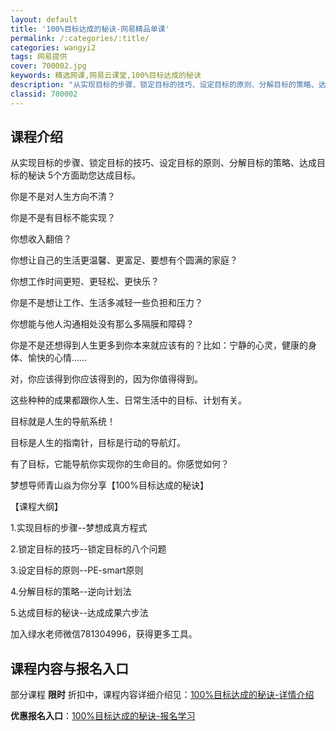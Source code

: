 ```yaml
---
layout: default
title: '100%目标达成的秘诀-网易精品单课'
permalink: /:categories/:title/
categories: wangyi2
tags: 网易提供
cover: 700002.jpg
keywords: 精选网课,网易云课堂,100%目标达成的秘诀
description: "从实现目标的步骤、锁定目标的技巧、设定目标的原则、分解目标的策略、达成目标的秘诀5个方面助您达成目标。你是不是对人生方向不清？你是不是有目标不能实现？你想收入翻倍？你想让自己的生活更温馨、更"
classid: 700002
---
```


## 课程介绍

从实现目标的步骤、锁定目标的技巧、设定目标的原则、分解目标的策略、达成目标的秘诀 5个方面助您达成目标。

你是不是对人生方向不清？

你是不是有目标不能实现？

你想收入翻倍？

你想让自己的生活更温馨、更富足、要想有个圆满的家庭？

你想工作时间更短、更轻松、更快乐？

你是不是想让工作、生活多减轻一些负担和压力？

你想能与他人沟通相处没有那么多隔膜和障碍？

你是不是还想得到人生更多到你本来就应该有的？比如：宁静的心灵，健康的身体、愉快的心情……

对，你应该得到你应该得到的，因为你值得得到。

这些种种的成果都跟你人生、日常生活中的目标、计划有关。

目标就是人生的导航系统！

目标是人生的指南针，目标是行动的导航灯。

有了目标，它能导航你实现你的生命目的。你感觉如何？



梦想导师青山焱为你分享【100%目标达成的秘诀】



【课程大纲】

1.实现目标的步骤--梦想成真方程式

 2.锁定目标的技巧--锁定目标的八个问题

3.设定目标的原则--PE-smart原则

4.分解目标的策略--逆向计划法

5.达成目标的秘诀--达成成果六步法

加入绿水老师微信781304996，获得更多工具。

## 课程内容与报名入口

部分课程 **限时** 折扣中，课程内容详细介绍见：[100%目标达成的秘诀-详情介绍](https://study.163.com/course/introduction/700002.htm?share=1&shareId=1025206652&utm_campaign=share&utm_medium=iphoneShare&utm_source=&utm_u=1025206652)

**优惠报名入口**：[100%目标达成的秘诀-报名学习](https://study.163.com/course/introduction/700002.htm?share=1&shareId=1025206652&utm_campaign=share&utm_medium=iphoneShare&utm_source=&utm_u=1025206652)

